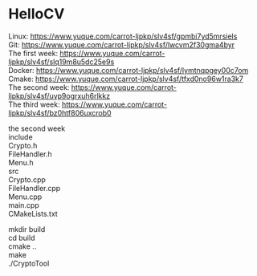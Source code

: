 # HelloCV
Linux: https://www.yuque.com/carrot-ljpkp/slv4sf/gpmbi7yd5mrsiels  
Git: https://www.yuque.com/carrot-ljpkp/slv4sf/lwcvm2f30gma4byr  
The first week: https://www.yuque.com/carrot-ljpkp/slv4sf/slq19m8u5dc25e9s  
Docker: https://www.yuque.com/carrot-ljpkp/slv4sf/lymtnqpgey00c7om  
Cmake: https://www.yuque.com/carrot-ljpkp/slv4sf/tfxd0no96w1ra3k7  
The second week: https://www.yuque.com/carrot-ljpkp/slv4sf/uyp9ogrxuh6rlkkz  
The third week: https://www.yuque.com/carrot-ljpkp/slv4sf/bz0htf806uxcrob0  

the second week  
	include  
		Crypto.h  
		FileHandler.h  
		Menu.h  
	src  
		Crypto.cpp  
		FileHandler.cpp  
		Menu.cpp  
		main.cpp  
	CMakeLists.txt  

mkdir build  
cd build  
cmake ..  
make  
./CryptoTool  

